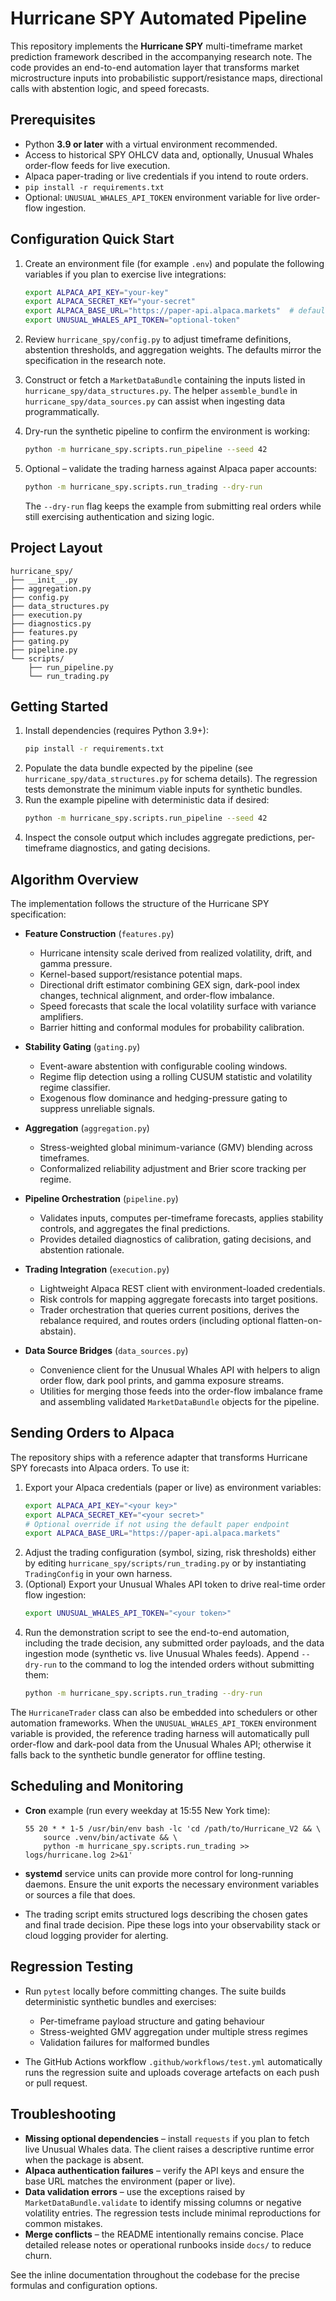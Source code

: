 # Hurricane SPY Automated Pipeline

This repository implements the **Hurricane SPY** multi-timeframe market prediction framework described in the accompanying research note. The code provides an end-to-end automation layer that transforms market microstructure inputs into probabilistic support/resistance maps, directional calls with abstention logic, and speed forecasts.

## Prerequisites

- Python **3.9 or later** with a virtual environment recommended.
- Access to historical SPY OHLCV data and, optionally, Unusual Whales order-flow
  feeds for live execution.
- Alpaca paper-trading or live credentials if you intend to route orders.
- `pip install -r requirements.txt`
- Optional: `UNUSUAL_WHALES_API_TOKEN` environment variable for live order-flow
  ingestion.

## Configuration Quick Start

1. Create an environment file (for example `.env`) and populate the following
   variables if you plan to exercise live integrations:

   ```bash
   export ALPACA_API_KEY="your-key"
   export ALPACA_SECRET_KEY="your-secret"
   export ALPACA_BASE_URL="https://paper-api.alpaca.markets"  # default
   export UNUSUAL_WHALES_API_TOKEN="optional-token"
   ```

2. Review `hurricane_spy/config.py` to adjust timeframe definitions,
   abstention thresholds, and aggregation weights. The defaults mirror the
   specification in the research note.

3. Construct or fetch a `MarketDataBundle` containing the inputs listed in
   `hurricane_spy/data_structures.py`. The helper `assemble_bundle` in
   `hurricane_spy/data_sources.py` can assist when ingesting data programmatically.

4. Dry-run the synthetic pipeline to confirm the environment is working:

   ```bash
   python -m hurricane_spy.scripts.run_pipeline --seed 42
   ```

5. Optional – validate the trading harness against Alpaca paper accounts:

   ```bash
   python -m hurricane_spy.scripts.run_trading --dry-run
   ```

   The `--dry-run` flag keeps the example from submitting real orders while still
   exercising authentication and sizing logic.

## Project Layout

```
hurricane_spy/
├── __init__.py
├── aggregation.py
├── config.py
├── data_structures.py
├── execution.py
├── diagnostics.py
├── features.py
├── gating.py
├── pipeline.py
└── scripts/
    ├── run_pipeline.py
    └── run_trading.py
```

## Getting Started

1. Install dependencies (requires Python 3.9+):
   ```bash
   pip install -r requirements.txt
   ```
2. Populate the data bundle expected by the pipeline (see
   `hurricane_spy/data_structures.py` for schema details). The regression tests
   demonstrate the minimum viable inputs for synthetic bundles.
3. Run the example pipeline with deterministic data if desired:
   ```bash
   python -m hurricane_spy.scripts.run_pipeline --seed 42
   ```
4. Inspect the console output which includes aggregate predictions,
   per-timeframe diagnostics, and gating decisions.

## Algorithm Overview

The implementation follows the structure of the Hurricane SPY specification:

- **Feature Construction** (`features.py`)
  - Hurricane intensity scale derived from realized volatility, drift, and gamma
    pressure.
  - Kernel-based support/resistance potential maps.
  - Directional drift estimator combining GEX sign, dark-pool index changes,
    technical alignment, and order-flow imbalance.
  - Speed forecasts that scale the local volatility surface with variance
    amplifiers.
  - Barrier hitting and conformal modules for probability calibration.

- **Stability Gating** (`gating.py`)
  - Event-aware abstention with configurable cooling windows.
  - Regime flip detection using a rolling CUSUM statistic and volatility regime
    classifier.
  - Exogenous flow dominance and hedging-pressure gating to suppress unreliable
    signals.

- **Aggregation** (`aggregation.py`)
  - Stress-weighted global minimum-variance (GMV) blending across timeframes.
  - Conformalized reliability adjustment and Brier score tracking per regime.

- **Pipeline Orchestration** (`pipeline.py`)
  - Validates inputs, computes per-timeframe forecasts, applies stability
    controls, and aggregates the final predictions.
  - Provides detailed diagnostics of calibration, gating decisions, and
    abstention rationale.

- **Trading Integration** (`execution.py`)
  - Lightweight Alpaca REST client with environment-loaded credentials.
  - Risk controls for mapping aggregate forecasts into target positions.
  - Trader orchestration that queries current positions, derives the
    rebalance required, and routes orders (including optional flatten-on-abstain).

- **Data Source Bridges** (`data_sources.py`)
  - Convenience client for the Unusual Whales API with helpers to align order
    flow, dark pool prints, and gamma exposure streams.
  - Utilities for merging those feeds into the order-flow imbalance frame and
    assembling validated `MarketDataBundle` objects for the pipeline.

## Sending Orders to Alpaca

The repository ships with a reference adapter that transforms Hurricane SPY
forecasts into Alpaca orders. To use it:

1. Export your Alpaca credentials (paper or live) as environment variables:
   ```bash
   export ALPACA_API_KEY="<your key>"
   export ALPACA_SECRET_KEY="<your secret>"
   # Optional override if not using the default paper endpoint
   export ALPACA_BASE_URL="https://paper-api.alpaca.markets"
   ```
2. Adjust the trading configuration (symbol, sizing, risk thresholds) either by
   editing `hurricane_spy/scripts/run_trading.py` or by instantiating
   `TradingConfig` in your own harness.
3. (Optional) Export your Unusual Whales API token to drive real-time order
   flow ingestion:
   ```bash
   export UNUSUAL_WHALES_API_TOKEN="<your token>"
   ```
4. Run the demonstration script to see the end-to-end automation, including the
   trade decision, any submitted order payloads, and the data ingestion mode
   (synthetic vs. live Unusual Whales feeds). Append `--dry-run` to the command
   to log the intended orders without submitting them:
   ```bash
   python -m hurricane_spy.scripts.run_trading --dry-run
   ```

The `HurricaneTrader` class can also be embedded into schedulers or other
automation frameworks. When the `UNUSUAL_WHALES_API_TOKEN` environment variable
is provided, the reference trading harness will automatically pull order-flow
and dark-pool data from the Unusual Whales API; otherwise it falls back to the
synthetic bundle generator for offline testing.

## Scheduling and Monitoring

- **Cron** example (run every weekday at 15:55 New York time):

  ```cron
  55 20 * * 1-5 /usr/bin/env bash -lc 'cd /path/to/Hurricane_V2 && \ 
      source .venv/bin/activate && \ 
      python -m hurricane_spy.scripts.run_trading >> logs/hurricane.log 2>&1'
  ```

- **systemd** service units can provide more control for long-running daemons.
  Ensure the unit exports the necessary environment variables or sources a file
  that does.

- The trading script emits structured logs describing the chosen gates and
  final trade decision. Pipe these logs into your observability stack or cloud
  logging provider for alerting.

## Regression Testing

- Run `pytest` locally before committing changes. The suite builds deterministic
  synthetic bundles and exercises:
  - Per-timeframe payload structure and gating behaviour
  - Stress-weighted GMV aggregation under multiple stress regimes
  - Validation failures for malformed bundles

- The GitHub Actions workflow `.github/workflows/test.yml` automatically runs
  the regression suite and uploads coverage artefacts on each push or pull
  request.

## Troubleshooting

- **Missing optional dependencies** – install `requests` if you plan to fetch
  live Unusual Whales data. The client raises a descriptive runtime error when
  the package is absent.
- **Alpaca authentication failures** – verify the API keys and ensure the base
  URL matches the environment (paper or live).
- **Data validation errors** – use the exceptions raised by
  `MarketDataBundle.validate` to identify missing columns or negative
  volatility entries. The regression tests include minimal reproductions for
  common mistakes.
- **Merge conflicts** – the README intentionally remains concise. Place detailed
  release notes or operational runbooks inside `docs/` to reduce churn.

See the inline documentation throughout the codebase for the precise formulas
and configuration options.
